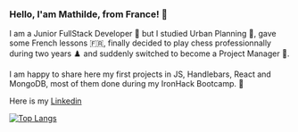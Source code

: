 ### Hello, I'am Mathilde, from France! 👋



I am a Junior FullStack Developer :hatching_chick: but I studied Urban Planning :city_sunset:, gave some French lessons :fr:, finally decided to play chess professionnally during two years ♟️ and suddenly switched to become a Project Manager :pushpin:. 

I am happy to share here my first projects in JS, Handlebars, React and MongoDB, most of them done during my IronHack Bootcamp. :space_invader:

Here is my [Linkedin](https://www.linkedin.com/in/mathilde-congiu/)

[![Top Langs](https://github-readme-stats.vercel.app/api/top-langs/?username=mathildeCongiu&layout=compact)](https://github.com/anuraghazra/github-readme-stats)
<!--
**mathildeCongiu/mathildeCongiu** is a ✨ _special_ ✨ repository because its `README.md` (this file) appears on your GitHub profile.



